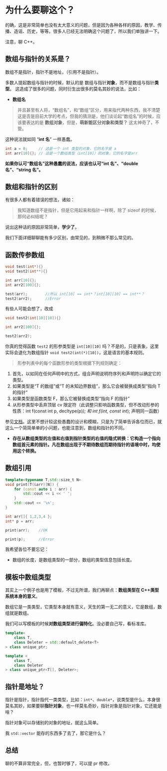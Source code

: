 # 为什么要聊这个？

的确，这是非常简单也没有太大意义的问题，但是因为各种各样的原因，教学、传播、造谣、历史，等等。很多人已经无法明确这个问题了，所以我们单独讲一下。

注意，聊 C++。

## 数组与指针的关系是？

数组不是指针，指针不是地址，（引用不是指针）。

多数人提起数组与指针的时候，默认的是 数组与指针**对象**，而不是数组与指针**类型**。
这造成了很多的问题，同时衍生出很多的莫名其妙的说法，比如：

- **数组名**

> 并且甚至有人将，“数组名”，和“数组”区分，用来指代两种东西，我不清楚这是否是目前大学的考点，但我的猜测是，他们谈论起“数组名”的时候，应该要表达的是 **数组对象**，但是，**萌新能区分对象和类型？** 这太神奇了，不管。

这种说法就如同 “**int 名**” 一样愚蠢。

``` cpp
int a = 0;     // 这是一个 int 类型的对象，它的名字是 a
int arr[10]{}; // 这是一个数组类型（int[10]）的对象，它的名字是arr
```

**如果你认可“数组名”这种愚蠢的说法，应该也认可“int 名”、“double 名”、“string 名”。**

## 数组和指针的区别

有很多人都有着错误的想法，诸如：

> 我知道数组不是指针，但是它用起来和指针一样啊，除了 sizeof 的时候，那何必纠结呢？

说出这种话的原因非常简单，**学少了**。

我们下面详细聊聊能有多少区别，由常见的，到稍微不那么常见的。

## 函数传参数组

``` cpp
void test(int*){}
void test2(int**){}

int arr[10]{};
int arr2[100]{};

test(arr);        //所以 int[10] == int*？int[10][10] == int**？
test2(arr2);      //Error
```

有些人可能会想了，改成

``` cpp
void test2(int[10][10]){}

int arr2[100]{};

test2(arr2);
```

你真的觉得函数 `test2` 的形参类型是 `int[10][10]` 吗？不是的，只是表象，这里实际会退化为数组指针 `void test2(int(*)[10])`，这是语言的基本规则。

> 形参列表中的每个函数形参的类型根据下列规则确定：

1.  首先，以如同在任何声明中的方式，组合声明说明符序列 ﻿和声明符以确定它的类型。
2.  如果类型是“T 的数组”或“T 的未知边界数组”，那么它会被替换成类型“指向 T 的指针”
3.  如果类型是函数类型 F，那么它被替换成类型“指向 F 的指针”
4.  从形参类型中丢弃顶层 cv 限定符（此调整只影响函数类型，但不改动形参的性质：int f(const int p, decltype(p)*); 和 int f(int, const int*); 声明同一函数）

参见[文档](https://zh.cppreference.com/w/cpp/language/function)。这里不想计较这些愚蠢的设计和模糊，只是为了简单告诉各位而已，就这么一个简简单单的小问题，也能注意到，数组和指针的不同。

- **存在从数组类型的左值和右值到指针类型的右值的隐式转换：它构造一个指向数组首元素的指针。凡在数组出现于不期待数组而期待指针的语境中时，均使用这个转换。**

## 数组引用

``` cpp
template<typename T,std::size_t N>
void print(T(&arr)[N]) {
    for (const auto i : arr) {
        std::cout << i << ' ';
    }
    std::cout << '\n';
}

int arr[]{ 1,2,3,4 };
int* p = arr;

print(arr);    //OK

print(p);      //Error
```

我希望各位不要忘记：

- 数组的长度，是数组类型的一部分，数组的类型信息包括长度。

## 模板中数组类型

其实上一个例子也是用了模板，不过无所谓，我们再聊点：**数组类型在 C++类型系统本身的意义**。

数组它是一类类型，它类型本身就有意义，天生的第一无二的意义，它是数组，数组就是数组。

我们可以写模板的时候**对数组类型进行偏特化**。没必要自己写，看标准库。

``` cpp
template<
    class T,
    class Deleter = std::default_delete<T>
> class unique_ptr;

template <
    class T,
    class Deleter
> class unique_ptr<T[], Deleter>;
```

## 指针是地址？

指针是指针，指针指代一类类型，比如：`int*`、`double*`，说类型是什么，本身很莫名其妙，如果要聊**指针对象**，也一样莫名奇妙，指针对象是指针对象，它还能是啥？

指针对象可以存储别的对象的地址，就这么简单。

我 `std::vector` 能存的东西多了去了，那它是什么？

## 总结

聊的不算非常完全，但，也暂时够了，可以提 pr 修改。
